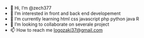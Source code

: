 - 👋 Hi, I’m @zech377
- 👀 I’m interested in front and back end developement 
- 🌱 I’m currently learning html css javascript php python java R 
- 💞️ I’m looking to collaborate on severale project
- 📫 How to reach me logozaki37@gmail.com

<!---
zech377/zech377 is a ✨ special ✨ repository because its `README.md` (this file) appears on your GitHub profile.
You can click the Preview link to take a look at your changes.
--->
